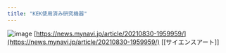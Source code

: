 ```yaml
---
title: "KEK使用済み研究機器"
---
```


![image](https://gyazo.com/4a7ef5537f33a0f3189967fcae2df560/thumb/1000)
[https://news.mynavi.jp/article/20210830-1959959/](https://news.mynavi.jp/article/20210830-1959959/)
[[サイエンスアート]]
